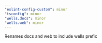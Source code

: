 ```yaml
---
"eslint-config-custom": minor
"tsconfig": minor
"wells.docs": minor
"wells.web": minor
---
```


Renames docs and web to include wells prefix
